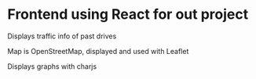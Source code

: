 # Frontend using React for out project

Displays traffic info of past drives

Map is OpenStreetMap, displayed and used with Leaflet 

Displays graphs with charjs
